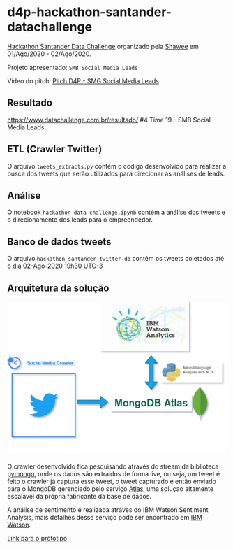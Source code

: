 # d4p-hackathon-santander-datachallenge
[Hackathon Santander Data Challenge](https://www.datachallenge.com.br/) organizado pela [Shawee](https://shawee.io/) em 01/Ago/2020 - 02/Ago/2020.

Projeto apresentado: `SMB Social Media Leads`

Vídeo do pitch: [Pitch D4P - SMG Social Media Leads](https://www.youtube.com/watch?v=HgUV5aMMwnE&feature=youtu.be)
## Resultado
https://www.datachallenge.com.br/resultado/
#4 Time 19 - SMB Social Media Leads.

## ETL (Crawler Twitter)

O arquivo `tweets_extracts.py` contém o codigo desenvolvido para realizar a busca dos tweets que serão utilizados para direcionar as análises de leads.

## Análise

O notebook `hackathon-data-challenge.ipynb` contém a análise dos tweets e o direcionamento dos leads para o empreendedor.

## Banco de dados tweets

O arquivo `hackathon-santander-twitter-db` contém os tweets coletados até o dia 02-Ago-2020 19h30 UTC-3

## Arquitetura da solução

![Alt text](img/arquiterura_solucao.jpg?raw=true "Title")

O crawler desenvolvido fica pesquisando através do stream da biblioteca [pymongo](https://pymongo.readthedocs.io/en/stable/), onde os dados são extraídos de forma live, ou seja, um tweet é feito o crawler já captura esse tweet, o tweet capturado é então enviado para o MongoDB gerenciado pelo serviço [Atlas](https://www.mongodb.com/cloud/atlas), uma soluçao altamente escalável da própria fabricante da base de dados.

A análise de sentimento é realizada atráves do IBM Watson Sentiment Analysis, mais detalhes desse serviço pode ser encontrado em [IBM Watson](https://cloud.ibm.com/apidocs/natural-language-understanding?code=python#sentiment).

[Link para o prótotipo](https://github.com/lima-pedro/hackathon-santander)

